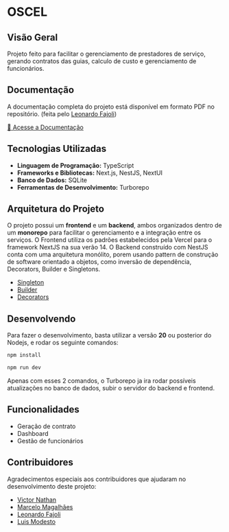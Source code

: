# OSCEL

## Visão Geral

Projeto feito para facilitar o gerenciamento de prestadores de serviço, gerando contratos das guias, calculo de custo e gerenciamento de funcionários.

## Documentação

A documentação completa do projeto está disponível em formato PDF no repositório. (feita pelo [Leonardo Fajoli](lhttps://github.com/LFormigon))

[📄 Acesse a Documentação](./docs/oscel.pdf)

## Tecnologias Utilizadas

- **Linguagem de Programação:** TypeScript
- **Frameworks e Bibliotecas:** Next.js, NestJS, NextUI
- **Banco de Dados:** SQLite
- **Ferramentas de Desenvolvimento:** Turborepo

## Arquitetura do Projeto

O projeto possui um **frontend** e um **backend**, ambos organizados dentro de um **monorepo** para facilitar o gerenciamento e a integração entre os serviços.
O Frontend utiliza os padrões estabelecidos pela Vercel para o framework NextJS na sua verão 14.
O Backend construído com NestJS conta com uma arquitetura monólito, porem usando pattern de construção de software orientado a objetos, como inversão de dependência, Decorators, Builder e Singletons.

- [Singleton](./apps/api/src/shared/services/prisma/prisma.service.ts)
- [Builder](./apps/api/src/shared/services/mail.service.ts)
- [Decorators](./apps/api/src/decorators/is-public.decorator.ts)

## Desenvolvendo

Para fazer o desenvolvimento, basta utilizar a versão **20** ou posterior do Nodejs, e rodar os seguinte comandos:

```bash
npm install
```

```bash
npm run dev
```

Apenas com esses 2 comandos, o Turborepo ja ira rodar possíveis atualizações no banco de dados, subir o servidor do backend e frontend.

## Funcionalidades

- Geração de contrato
- Dashboard
- Gestão de funcionários

## Contribuidores

Agradecimentos especiais aos contribuidores que ajudaram no desenvolvimento deste projeto:

- [Victor Nathan](https://github.com/VictorNAGomes)
- [Marcelo Magalhães](https://github.com/Marcelo-maga)
- [Leonardo Fajoli](https://github.com/LFormigon)
- [Luis Modesto](https://github.com/LuisFelipeMod)